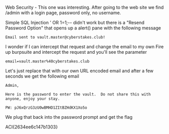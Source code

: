 Web Security - This one was interesting. After going to the web site we find /admin with a login page, password only, no username.

Simple SQL Injection ' OR 1=1;-- didn't work but there is a "Resend Password Option" that opens up a alert() pane with the following message

`Email sent to vault.master@cyberstakes.club!`

I wonder if I can intercept that request and change the email to my own
Fire up burpsuite and intercept the request and you'll see the parameter

`email=vault.master%40cyberstakes.club`

Let's just replace that with our own URL encoded email and after a few seconds we get the following email 

```
Admin,

Here is the password to enter the vault.  Do not share this with anyone, enjoy your stay.

PW: pJ6xQrzG3zU0wBMHD1ZItBZHdKX1Xo5o
```

We plug that back into the password prompt and get the flag

ACI{2634ee6c147b1303}



